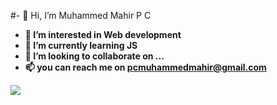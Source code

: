#- 👋 Hi, I’m Muhammed Mahir P C <b>
- 👀 I’m interested in Web development
- 🌱 I’m currently learning JS
- 💞️ I’m looking to collaborate on ...
- 📫 you can reach me on pcmuhammedmahir@gmail.com
 
<img src="https://media3.giphy.com/media/mTPjPA6SSXgTsnZ1Dh/giphy.gif?cid=ecf05e478nzvgzb4go01dip1ldak4zx92on1a1s3lzicibze&rid=giphy.gif&ct=g&autoplay=1"/>

